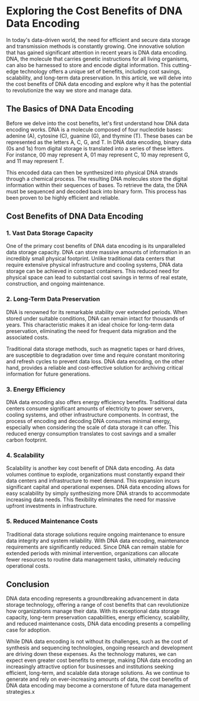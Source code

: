 # Exploring the Cost Benefits of DNA Data Encoding

In today's data-driven world, the need for efficient and secure data storage and transmission methods is constantly growing. One innovative solution that has gained significant attention in recent years is DNA data encoding. DNA, the molecule that carries genetic instructions for all living organisms, can also be harnessed to store and encode digital information. This cutting-edge technology offers a unique set of benefits, including cost savings, scalability, and long-term data preservation. In this article, we will delve into the cost benefits of DNA data encoding and explore why it has the potential to revolutionize the way we store and manage data.

## The Basics of DNA Data Encoding

Before we delve into the cost benefits, let's first understand how DNA data encoding works. DNA is a molecule composed of four nucleotide bases: adenine (A), cytosine (C), guanine (G), and thymine (T). These bases can be represented as the letters A, C, G, and T. In DNA data encoding, binary data (0s and 1s) from digital storage is translated into a series of these letters. For instance, 00 may represent A, 01 may represent C, 10 may represent G, and 11 may represent T.

This encoded data can then be synthesized into physical DNA strands through a chemical process. The resulting DNA molecules store the digital information within their sequences of bases. To retrieve the data, the DNA must be sequenced and decoded back into binary form. This process has been proven to be highly efficient and reliable.

## Cost Benefits of DNA Data Encoding

### 1. **Vast Data Storage Capacity**

One of the primary cost benefits of DNA data encoding is its unparalleled data storage capacity. DNA can store massive amounts of information in an incredibly small physical footprint. Unlike traditional data centers that require extensive physical infrastructure and cooling systems, DNA data storage can be achieved in compact containers. This reduced need for physical space can lead to substantial cost savings in terms of real estate, construction, and ongoing maintenance.

### 2. **Long-Term Data Preservation**

DNA is renowned for its remarkable stability over extended periods. When stored under suitable conditions, DNA can remain intact for thousands of years. This characteristic makes it an ideal choice for long-term data preservation, eliminating the need for frequent data migration and the associated costs.

Traditional data storage methods, such as magnetic tapes or hard drives, are susceptible to degradation over time and require constant monitoring and refresh cycles to prevent data loss. DNA data encoding, on the other hand, provides a reliable and cost-effective solution for archiving critical information for future generations.

### 3. **Energy Efficiency**

DNA data encoding also offers energy efficiency benefits. Traditional data centers consume significant amounts of electricity to power servers, cooling systems, and other infrastructure components. In contrast, the process of encoding and decoding DNA consumes minimal energy, especially when considering the scale of data storage it can offer. This reduced energy consumption translates to cost savings and a smaller carbon footprint.

### 4. **Scalability**

Scalability is another key cost benefit of DNA data encoding. As data volumes continue to explode, organizations must constantly expand their data centers and infrastructure to meet demand. This expansion incurs significant capital and operational expenses. DNA data encoding allows for easy scalability by simply synthesizing more DNA strands to accommodate increasing data needs. This flexibility eliminates the need for massive upfront investments in infrastructure.

### 5. **Reduced Maintenance Costs**

Traditional data storage solutions require ongoing maintenance to ensure data integrity and system reliability. With DNA data encoding, maintenance requirements are significantly reduced. Since DNA can remain stable for extended periods with minimal intervention, organizations can allocate fewer resources to routine data management tasks, ultimately reducing operational costs.

## Conclusion

DNA data encoding represents a groundbreaking advancement in data storage technology, offering a range of cost benefits that can revolutionize how organizations manage their data. With its exceptional data storage capacity, long-term preservation capabilities, energy efficiency, scalability, and reduced maintenance costs, DNA data encoding presents a compelling case for adoption.

While DNA data encoding is not without its challenges, such as the cost of synthesis and sequencing technologies, ongoing research and development are driving down these expenses. As the technology matures, we can expect even greater cost benefits to emerge, making DNA data encoding an increasingly attractive option for businesses and institutions seeking efficient, long-term, and scalable data storage solutions. As we continue to generate and rely on ever-increasing amounts of data, the cost benefits of DNA data encoding may become a cornerstone of future data management strategies.x